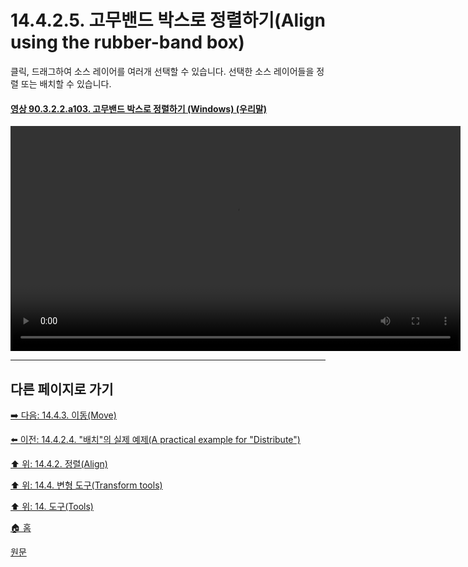 # 14.4.2.5. 고무밴드 박스로 정렬하기(Align using the rubber-band box)
클릭, 드래그하여 소스 레이어를 여러개 선택할 수 있습니다. 선택한 소스 레이어들을 정렬 또는 배치할 수 있습니다.

<a id="90-03-02-02-a103"></a>

#### [영상 90.3.2.2.a103. 고무밴드 박스로 정렬하기 (Windows) (우리말)](./90-03-02-02-alignment.md#90-03-02-02-a103)
<video controls="controls" width="720" src="https://github.com/wonder13662/gimp/assets/15767104/a90a2086-9f95-4009-ae6a-4ab488be0169"></video>

***

## 다른 페이지로 가기

[➡️ 다음: 14.4.3. 이동(Move)](./14-04-03-00-move.md)

[⬅️ 이전: 14.4.2.4. "배치"의 실제 예제(A practical example for "Distribute")](./14-04-02-04-a_practical_example_for_distribute.md)

[⬆️ 위: 14.4.2. 정렬(Align)](./14-04-02-00-align.md)

[⬆️ 위: 14.4. 변형 도구(Transform tools)](./14-04-00-transform-tools.md)

[⬆️ 위: 14. 도구(Tools)](./14-00-tools.md)

[🏠 홈](./00-home.md)

[원문](https://docs.gimp.org/2.10/ko/gimp-tool-align.html#idm14948)